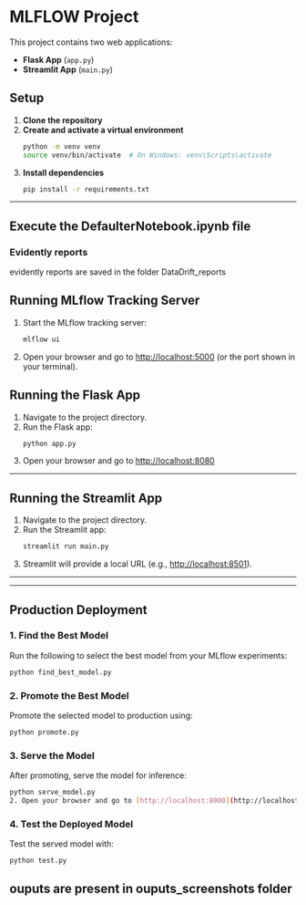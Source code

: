 # MLFLOW Project

This project contains two web applications:

- **Flask App** (`app.py`)
- **Streamlit App** (`main.py`)

## Setup

1. **Clone the repository**
2. **Create and activate a virtual environment**
   ```bash
   python -m venv venv
   source venv/bin/activate  # On Windows: venv\Scripts\activate
   ```
3. **Install dependencies**
   ```bash
   pip install -r requirements.txt


   ```

---

## Execute the DefaulterNotebook.ipynb file

### Evidently reports
evidently reports are saved in the folder DataDrift_reports 
## Running MLflow Tracking Server

1. Start the MLflow tracking server:
   ```bash
   mlflow ui
   ```
2. Open your browser and go to [http://localhost:5000](http://localhost:5000) (or the port shown in your terminal).


## Running the Flask App

1. Navigate to the project directory.
2. Run the Flask app:
   ```bash
   python app.py
   ```
3. Open your browser and go to [http://localhost:8080](http://localhost:8080)

---

## Running the Streamlit App

1. Navigate to the project directory.
2. Run the Streamlit app:
   ```bash
   streamlit run main.py
   ```
3. Streamlit will provide a local URL (e.g., [http://localhost:8501](http://localhost:8501)).

---

---

## Production Deployment
### 1. Find the Best Model

Run the following to select the best model from your MLflow experiments:

```bash
python find_best_model.py
```

### 2. Promote the Best Model

Promote the selected model to production using:

```bash
python promote.py
```

### 3. Serve the Model

After promoting, serve the model for inference:

```bash
python serve_model.py
2. Open your browser and go to [http://localhost:8000](http://localhost:8000) (or the port shown in your terminal).
```

### 4. Test the Deployed Model

Test the served model with:

```bash
python test.py

```

## ouputs are present in ouputs_screenshots folder

